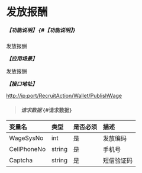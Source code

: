 # 发放报酬

##### _【功能说明】_ {#【功能说明】}

发放报酬

_**【应用场景】**_

发放报酬

_**【接口地址】**_

[http://ip:port/RecruitAction/Wallet/PublishWage](http://ip:port/RecruitAction/Wallet/PublisWage)

> #### _请求数据_ {#请求数据}

| 变量名 | 类型 | 是否必须 | 描述 |
| :--- | :--- | :--- | :--- |
| WageSysNo | int | 是 | 发放编码 |
| CellPhoneNo | string | 是 | 手机号 |
| Captcha | string | 是 | 短信验证码 |



